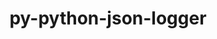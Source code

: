 ---
title: "py-python-json-logger"
layout: cache
categories: [package, develop]
meta: {"compilers": ["none"], "num_specs": 32, "num_specs_by_stack": {"data-vis-sdk": 11, "e4s": 10, "e4s-neoverse-v2": 11, "root": 32}, "oss": ["ubuntu20.04", "ubuntu22.04"], "platforms": ["linux"], "stacks": ["data-vis-sdk", "e4s", "e4s-neoverse-v2", "root"], "targets": ["neoverse_v2", "x86_64_v3"], "versions": ["2.0.7"]}
spec_details: [{"compiler": "none", "hash": "3ftha7diipqsviyrp3w6jbwnomw3f4de", "os": "ubuntu22.04", "platform": "linux", "size": "-", "stacks": ["e4s", "root"], "target": "x86_64_v3", "variants": ["build_system=python_pip"], "versions": ["2.0.7"]}, {"compiler": "none", "hash": "7r2abtbyd3iife6bzz7q7f5lpdmx3lz6", "os": "ubuntu22.04", "platform": "linux", "size": "-", "stacks": ["e4s-neoverse-v2", "root"], "target": "neoverse_v2", "variants": ["build_system=python_pip"], "versions": ["2.0.7"]}, {"compiler": "none", "hash": "an7tnmd47vvyo4cpm2jxcsvad2ysv33b", "os": "ubuntu22.04", "platform": "linux", "size": "-", "stacks": ["e4s-neoverse-v2", "root"], "target": "neoverse_v2", "variants": ["build_system=python_pip"], "versions": ["2.0.7"]}, {"compiler": "none", "hash": "b2cbz3guohlv52ji3eium63kscrml6xd", "os": "ubuntu22.04", "platform": "linux", "size": "-", "stacks": ["e4s", "root"], "target": "x86_64_v3", "variants": ["build_system=python_pip"], "versions": ["2.0.7"]}, {"compiler": "none", "hash": "bqsk4xq6aguh2zua3bhka5kb26kyha5u", "os": "ubuntu22.04", "platform": "linux", "size": "-", "stacks": ["e4s-neoverse-v2", "root"], "target": "neoverse_v2", "variants": ["build_system=python_pip"], "versions": ["2.0.7"]}, {"compiler": "none", "hash": "cr6bvd7uxw76sz55fhdzmqgm7txjx3lg", "os": "ubuntu22.04", "platform": "linux", "size": "-", "stacks": ["e4s-neoverse-v2", "root"], "target": "neoverse_v2", "variants": ["build_system=python_pip"], "versions": ["2.0.7"]}, {"compiler": "none", "hash": "ew5wot3gzjw5o66nr2dowvsysn4bnam7", "os": "ubuntu20.04", "platform": "linux", "size": "-", "stacks": ["data-vis-sdk", "root"], "target": "x86_64_v3", "variants": ["build_system=python_pip"], "versions": ["2.0.7"]}, {"compiler": "none", "hash": "gtqz4ojdqfwezwx4klwlnd43w7xtmsjt", "os": "ubuntu22.04", "platform": "linux", "size": "-", "stacks": ["e4s-neoverse-v2", "root"], "target": "neoverse_v2", "variants": ["build_system=python_pip"], "versions": ["2.0.7"]}, {"compiler": "none", "hash": "hmj3kzuphlabd2m3s7q6spd7kxct436l", "os": "ubuntu20.04", "platform": "linux", "size": "-", "stacks": ["data-vis-sdk", "root"], "target": "x86_64_v3", "variants": ["build_system=python_pip"], "versions": ["2.0.7"]}, {"compiler": "none", "hash": "housupah7w275hwnwyuu7ewhfattgthd", "os": "ubuntu22.04", "platform": "linux", "size": "-", "stacks": ["e4s", "root"], "target": "x86_64_v3", "variants": ["build_system=python_pip"], "versions": ["2.0.7"]}, {"compiler": "none", "hash": "ihdvh6dm7mygi3iaiwx6olttxp6musnp", "os": "ubuntu22.04", "platform": "linux", "size": "-", "stacks": ["e4s-neoverse-v2", "root"], "target": "neoverse_v2", "variants": ["build_system=python_pip"], "versions": ["2.0.7"]}, {"compiler": "none", "hash": "kdkrr2rnw5ik7uc5auj3vc6ofv6xplif", "os": "ubuntu20.04", "platform": "linux", "size": "-", "stacks": ["data-vis-sdk", "root"], "target": "x86_64_v3", "variants": ["build_system=python_pip"], "versions": ["2.0.7"]}, {"compiler": "none", "hash": "mlxzponm22qarkclsszrwurzwquj5hxu", "os": "ubuntu22.04", "platform": "linux", "size": "-", "stacks": ["e4s-neoverse-v2", "root"], "target": "neoverse_v2", "variants": ["build_system=python_pip"], "versions": ["2.0.7"]}, {"compiler": "none", "hash": "ogtrmjwaej46vafspoatskmv2uysu7eh", "os": "ubuntu22.04", "platform": "linux", "size": "-", "stacks": ["e4s", "root"], "target": "x86_64_v3", "variants": ["build_system=python_pip"], "versions": ["2.0.7"]}, {"compiler": "none", "hash": "otfecozns4ti4r5h2y7kwwepztiqsbwl", "os": "ubuntu22.04", "platform": "linux", "size": "-", "stacks": ["e4s", "root"], "target": "x86_64_v3", "variants": ["build_system=python_pip"], "versions": ["2.0.7"]}, {"compiler": "none", "hash": "p4fn35qxby3npqpgqja3rzrjkkih2mh6", "os": "ubuntu22.04", "platform": "linux", "size": "-", "stacks": ["e4s-neoverse-v2", "root"], "target": "neoverse_v2", "variants": ["build_system=python_pip"], "versions": ["2.0.7"]}, {"compiler": "none", "hash": "pyovaoa5dr7gdp5dmfefi55hnzirefq7", "os": "ubuntu22.04", "platform": "linux", "size": "-", "stacks": ["e4s", "root"], "target": "x86_64_v3", "variants": ["build_system=python_pip"], "versions": ["2.0.7"]}, {"compiler": "none", "hash": "pzkrwawvtpwjx5r5pkuer5hl7iwlip6k", "os": "ubuntu20.04", "platform": "linux", "size": "-", "stacks": ["data-vis-sdk", "root"], "target": "x86_64_v3", "variants": ["build_system=python_pip"], "versions": ["2.0.7"]}, {"compiler": "none", "hash": "qwpr4kcrxog7j6kxc7yybqhaan6khy3s", "os": "ubuntu22.04", "platform": "linux", "size": "-", "stacks": ["e4s-neoverse-v2", "root"], "target": "neoverse_v2", "variants": ["build_system=python_pip"], "versions": ["2.0.7"]}, {"compiler": "none", "hash": "qxq3bxbvtunxj53ni4r4swp3n7tfuyqp", "os": "ubuntu22.04", "platform": "linux", "size": "-", "stacks": ["e4s", "root"], "target": "x86_64_v3", "variants": ["build_system=python_pip"], "versions": ["2.0.7"]}, {"compiler": "none", "hash": "rgdbptulmd6xqzmjydvql73hfgzjsqyo", "os": "ubuntu22.04", "platform": "linux", "size": "-", "stacks": ["e4s", "root"], "target": "x86_64_v3", "variants": ["build_system=python_pip"], "versions": ["2.0.7"]}, {"compiler": "none", "hash": "rytr55atnbvuh3zwkuozrh7qim77csar", "os": "ubuntu20.04", "platform": "linux", "size": "-", "stacks": ["data-vis-sdk", "root"], "target": "x86_64_v3", "variants": ["build_system=python_pip"], "versions": ["2.0.7"]}, {"compiler": "none", "hash": "sh4oflmwp5qfwuss47junqqmrs2xj7mt", "os": "ubuntu20.04", "platform": "linux", "size": "-", "stacks": ["data-vis-sdk", "root"], "target": "x86_64_v3", "variants": ["build_system=python_pip"], "versions": ["2.0.7"]}, {"compiler": "none", "hash": "shwwxghxfraetcadjns6tshgjo5ulh3o", "os": "ubuntu20.04", "platform": "linux", "size": "-", "stacks": ["data-vis-sdk", "root"], "target": "x86_64_v3", "variants": ["build_system=python_pip"], "versions": ["2.0.7"]}, {"compiler": "none", "hash": "sthwzk2pmt6t3mjqdbhb54bkkbqqiwdv", "os": "ubuntu20.04", "platform": "linux", "size": "-", "stacks": ["data-vis-sdk", "root"], "target": "x86_64_v3", "variants": ["build_system=python_pip"], "versions": ["2.0.7"]}, {"compiler": "none", "hash": "tiwd2oki6yzvhdh36uqiwjh7p42yjdjh", "os": "ubuntu22.04", "platform": "linux", "size": "-", "stacks": ["e4s-neoverse-v2", "root"], "target": "neoverse_v2", "variants": ["build_system=python_pip"], "versions": ["2.0.7"]}, {"compiler": "none", "hash": "u2ccrxzoqzzo2goifoiunhgypiwbfgch", "os": "ubuntu20.04", "platform": "linux", "size": "-", "stacks": ["data-vis-sdk", "root"], "target": "x86_64_v3", "variants": ["build_system=python_pip"], "versions": ["2.0.7"]}, {"compiler": "none", "hash": "uwmtxglurzxvmqrru22iootninkxqnzs", "os": "ubuntu20.04", "platform": "linux", "size": "-", "stacks": ["data-vis-sdk", "root"], "target": "x86_64_v3", "variants": ["build_system=python_pip"], "versions": ["2.0.7"]}, {"compiler": "none", "hash": "vucqh6sy3ut2l6uhglbdhb23xrmdz7hq", "os": "ubuntu22.04", "platform": "linux", "size": "-", "stacks": ["e4s", "root"], "target": "x86_64_v3", "variants": ["build_system=python_pip"], "versions": ["2.0.7"]}, {"compiler": "none", "hash": "vykv6vqa3jtlvffldaeikuqnsfgzc3bu", "os": "ubuntu20.04", "platform": "linux", "size": "-", "stacks": ["data-vis-sdk", "root"], "target": "x86_64_v3", "variants": ["build_system=python_pip"], "versions": ["2.0.7"]}, {"compiler": "none", "hash": "wdvrpybwhkk5p455xefravfsqdehpeyf", "os": "ubuntu22.04", "platform": "linux", "size": "-", "stacks": ["e4s", "root"], "target": "x86_64_v3", "variants": ["build_system=python_pip"], "versions": ["2.0.7"]}, {"compiler": "none", "hash": "wofnkwcjiliecikcxw3em5rxyhslx7nw", "os": "ubuntu22.04", "platform": "linux", "size": "-", "stacks": ["e4s-neoverse-v2", "root"], "target": "neoverse_v2", "variants": ["build_system=python_pip"], "versions": ["2.0.7"]}]
---
